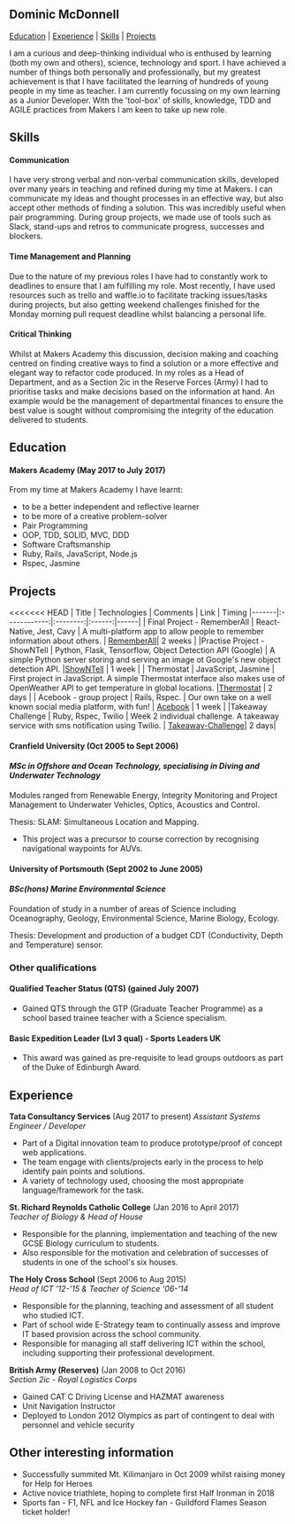## Dominic McDonnell      

[Education](#education) | [Experience](#experience) | [Skills](#skills) | [Projects](#projects)

I am a curious and deep-thinking individual who is enthused by learning (both my own and others), science, technology and sport. I have achieved a number of things both personally and professionally, but my greatest achievement is that I have facilitated the learning of hundreds of young people in my time as teacher. I am currently focussing on my own learning as a Junior Developer. With the 'tool-box' of skills, knowledge, TDD and AGILE practices from Makers I am keen to take up new role.

## Skills

#### Communication

I have very strong verbal and non-verbal communication skills, developed over many years in teaching and refined during my time at Makers. I can communicate my ideas and thought processes in an effective way, but also accept other methods of finding a solution. This was incredibly useful when pair programming. During group projects, we made use of tools such as Slack, stand-ups and retros to communicate progress, successes and blockers.

#### Time Management and Planning

Due to the nature of my previous roles I have had to constantly work to deadlines to ensure that I am fulfilling my role. Most recently, I have used resources such as trello and waffle.io to facilitate tracking issues/tasks during projects, but also getting weekend challenges finished for the Monday morning pull request deadline whilst balancing a personal life.


#### Critical Thinking

Whilst at Makers Academy this discussion, decision making and coaching centred on finding creative ways to find a solution or a more effective and elegant way to refactor code produced. In my roles as a Head of Department, and as a Section 2ic in the Reserve Forces (Army) I had to prioritise tasks and make decisions based on the information at hand. An example would be the management of departmental finances to ensure the best value is sought without compromising the integrity of the education delivered to students.

## Education

#### Makers Academy (May 2017 to July 2017)

From my time at Makers Academy I have learnt:
- to be a better independent and reflective learner
- to be more of a creative problem-solver
- Pair Programming
- OOP, TDD, SOLID, MVC, DDD
- Software Craftsmanship
- Ruby, Rails, JavaScript, Node.js
- Rspec, Jasmine

## Projects

<<<<<<< HEAD
| Title | Technologies | Comments | Link | Timing
|-------|:------------:|:--------:|:------:|------|
| Final Project - RememberAll | React-Native, Jest, Cavy | A multi-platform app to allow people to remember information about others. | [RememberAll](https://github.com/dmcd84/RememberAll)| 2 weeks |
|Practise Project - ShowNTell | Python, Flask, Tensorflow, Object Detection API (Google) | A simple Python server storing and serving an image ot Google's new object detection API. |[ShowNTell](https://github.com/dmcd84/showNtell) | 1 week |
| Thermostat | JavaScript, Jasmine | First project in JavaScript. A simple Thermostat interface also makes use of OpenWeather API to get temperature in global locations. |[Thermostat](https://github.com/dmcd84/js-thermostat) | 2 days |
| Acebook - group project | Rails, Rspec. | Our own take on a well known social media platform, with fun! | [Acebook](https://github.com/dmcd84/acebook) | 1 week |
|Takeaway Challenge | Ruby, Rspec, Twilio | Week 2 individual challenge. A takeaway service with sms notification using Twilio. | [Takeaway-Challenge](https://github.com/dmcd84/takeaway-challenge)| 2 days|
#### Cranfield University (Oct 2005 to Sept 2006)

#### *MSc in Offshore and Ocean Technology, specialising in Diving and Underwater Technology*

Modules ranged from Renewable Energy, Integrity Monitoring and Project Management to Underwater Vehicles, Optics, Acoustics and Control.

Thesis: SLAM: Simultaneous Location and Mapping.
  - This project was a precursor to course correction by recognising navigational waypoints for AUVs.

#### University of Portsmouth (Sept 2002 to June 2005)

#### *BSc(hons) Marine Environmental Science*

Foundation of study in a number of areas of Science including Oceanography, Geology, Environmental Science, Marine Biology, Ecology.

Thesis: Development and production of a budget CDT (Conductivity, Depth and Temperature) sensor.


### Other qualifications

#### Qualified Teacher Status (QTS) (gained July 2007)
- Gained QTS through the GTP (Graduate Teacher Programme) as a school based trainee teacher with a Science specialism.

#### Basic Expedition Leader (Lvl 3 qual) - Sports Leaders UK
- This award was gained as pre-requisite to lead groups outdoors as part of the Duke of Edinburgh Award.


## Experience

**Tata Consultancy Services** (Aug 2017 to present)
*Assistant Systems Engineer / Developer*
- Part of a Digital innovation team to produce prototype/proof of concept web applications.
- The team engage with clients/projects early in the process to help identify pain points and solutions.
- A variety of technology used, choosing the most appropriate language/framework for the task.

**St. Richard Reynolds Catholic College** (Jan 2016 to April 2017)    
*Teacher of Biology & Head of House*
- Responsible for the planning, implementation and teaching of the new GCSE Biology curriculum to students.
- Also responsible for the motivation and celebration of successes of students in one of the school's six houses.

**The Holy Cross School** (Sept 2006 to Aug 2015)   
*Head of ICT '12-'15 & Teacher of Science '06-'14*  
- Responsible for the planning, teaching and assessment of all student who studied ICT.
- Part of school wide E-Strategy team to continually assess and improve IT based provision across the school community.
- Responsible for managing all staff delivering ICT within the school, including supporting their professional development.

**British Army (Reserves)** (Jan 2008 to Oct 2016)   
*Section 2ic - Royal Logistics Corps*
- Gained CAT C Driving License and HAZMAT awareness
- Unit Navigation Instructor
- Deployed to London 2012 Olympics as part of contingent to deal with personnel and vehicle security

## Other interesting information
- Successfully summited Mt. Kilimanjaro in Oct 2009 whilst raising money for Help for Heroes
- Active novice triathlete, hoping to complete first Half Ironman in 2018
- Sports fan - F1, NFL and Ice Hockey fan - Guildford Flames Season ticket holder!
